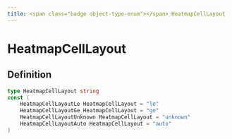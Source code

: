 ```yaml
---
title: <span class="badge object-type-enum"></span> HeatmapCellLayout
---
```

# <span class="badge object-type-enum"></span> HeatmapCellLayout

## Definition

```go
type HeatmapCellLayout string
const (
	HeatmapCellLayoutLe HeatmapCellLayout = "le"
	HeatmapCellLayoutGe HeatmapCellLayout = "ge"
	HeatmapCellLayoutUnknown HeatmapCellLayout = "unknown"
	HeatmapCellLayoutAuto HeatmapCellLayout = "auto"
)

```
